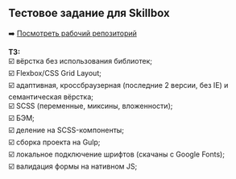 Тестовое задание для Skillbox
---

➡️ [Посмотреть рабочий репозиторий](https://github.com/captainspring/skillbox-20210507)

**ТЗ:**<br/>
☑️ вёрстка без использования библиотек;<br/>
☑️ Flexbox/CSS Grid Layout;<br/>
☑️ адаптивная, кроссбраузерная (последние 2 версии, без IE) и семантическая вёрстка;<br/>
☑️ SCSS (переменные, миксины, вложенности);<br/>
☑️ БЭМ;<br/>
☑️ деление на SCSS-компоненты;<br/>
☑️ сборка проекта на Gulp;<br/>
☑️ локальное подключение шрифтов (скачаны с Google Fonts);<br/>
☑️ валидация формы на нативном JS;
